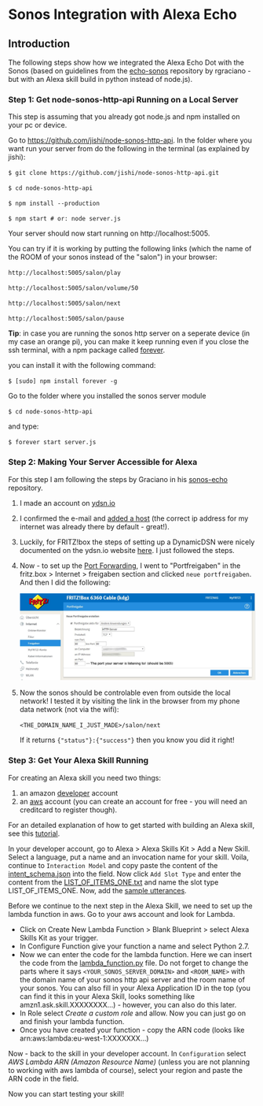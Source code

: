 # Sonos Integration with Alexa Echo


## Introduction

The following steps show how we integrated the Alexa Echo Dot with the Sonos (based on guidelines from the [echo-sonos](https://github.com/rgraciano/echo-sonos/blob/master/lambda/src/sonosProxy/sonosProxyFactory.js) repository by rgraciano - but with an Alexa skill build in python instead of node.js).  

### Step 1: Get node-sonos-http-api Running on a Local Server

This step is assuming that you already got node.js and npm installed on your pc or device. 

Go to https://github.com/jishi/node-sonos-http-api. In the folder where you want run your server from do the following in the terminal (as explained by jishi):

`$ git clone https://github.com/jishi/node-sonos-http-api.git`

`$ cd node-sonos-http-api`

`$ npm install --production`

`$ npm start # or: node server.js`

Your server should now start running on http://localhost:5005.

You can try if it is working by putting the following links (which the name of the ROOM of your sonos instead of the "salon") in your browser:

 `http://localhost:5005/salon/play	`

`http://localhost:5005/salon/volume/50`

`http://localhost:5005/salon/next`

`http://localhost:5005/salon/pause`

**Tip**: in case you are running the sonos http server on a seperate device (in my case an orange pi), you can make it keep running even if you close the ssh terminal, with a npm package called [forever](https://github.com/foreverjs/forever). 

you can install it with the following command:

`$ [sudo] npm install forever -g`

Go to the folder where you installed the sonos server module

`$ cd node-sonos-http-api`

and type:

`$ forever start server.js`


### Step 2: Making Your Server Accessible for Alexa

For this step I am following the steps by Graciano in his [sonos-echo](https://github.com/rgraciano/echo-sonos) repository. 

1. I made an account on [ydsn.io](https://ydns.io/)

2. I confirmed the e-mail and [added a host](https://ydns.io/hosts/add) (the correct ip address for my internet was already there by default - great!).

3. Luckily, for FRITZ!box the steps of setting up a DynamicDSN were nicely documented on the ydsn.io website [here](https://ydns.io/knowledge-base/updating-domain-with-fritzbox). I just followed the steps.

4. Now - to set up the [Port Forwarding](https://en.avm.de/service/fritzbox/fritzbox-7390/knowledge-base/publication/show/893_Setting-up-static-port-sharing/), I went to "Portfreigaben" in the fritz.box > Internet > freigaben section and clicked `neue portfreigaben`.  And then I did the following:

   ![](./assets/portfreigaben.jpeg)


5. Now the sonos should be controlable even from outside the local network! I tested it by visiting the link in the browser from my phone data network (not via the wifi):

   `<THE_DOMAIN_NAME_I_JUST_MADE>/salon/next`

   If it returns `{"status"}:{"success"}` then you know you did it right!
   ​

### Step 3: Get Your Alexa Skill Running

For creating an Alexa skill you need two things:
1) an amazon [developer](developer.amazon.com) account
2) an [aws](aws.amazon.com) account (you can create an account for free - you will need an creditcard to register though).

For an detailed explanation of how to get started with building an Alexa skill, see this [tutorial](https://github.com/alexa/skill-sample-nodejs-fact). 

In your developer account, go to Alexa > Alexa Skills Kit > Add a New Skill. Select a language, put a name and an invocation name for your skill. Voila, continue to `Interaction Model` and copy paste the content of the [intent_schema.json](intent_schema.json) into the field. Now click `Add Slot Type` and enter the content from the [LIST_OF_ITEMS_ONE.txt](LIST_OF_ITEMS_ONE.txt) and name the slot type LIST_OF_ITEMS_ONE. Now, add the [sample utterances](sample_utterances.txt).

Before we continue to the next step in the Alexa Skill, we need to set up the lambda function in aws. Go to your aws account and look for Lambda. 
- Click on Create New Lambda Function > Blank Blueprint > select Alexa Skills Kit as your trigger. 
- In Configure Function give your function a name and select Python 2.7. 
- Now we can enter the code for the lambda function. Here we can insert the code from the [lambda_function.py](lambda_function.py) file. Do not forget to change the parts where it says `<YOUR_SONOS_SERVER_DOMAIN>` and `<ROOM_NAME>` with the domain name of your sonos http api server and the room name of your sonos. You can also fill in your Alexa Application ID in the top (you can find it this in your Alexa Skill, looks something like amzn1.ask.skill.XXXXXXXX...) - however, you can also do this later.
- In Role select _Create a custom role_ and allow. Now you can just go on and finish your lambda function. 
- Once you have created your function - copy the ARN code (looks like arn:aws:lambda:eu-west-1:XXXXXXX...)

Now - back to the skill in your developer account. In `Configuration` select _AWS Lambda ARN (Amazon Resource Name)_ (unless you are not planning to working with aws lambda of course), select your region and paste the ARN code in the field. 

Now you can start testing your skill!














